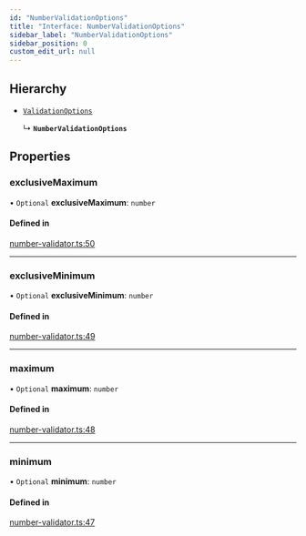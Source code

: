 ```yaml
---
id: "NumberValidationOptions"
title: "Interface: NumberValidationOptions"
sidebar_label: "NumberValidationOptions"
sidebar_position: 0
custom_edit_url: null
---
```


## Hierarchy

- [`ValidationOptions`](ValidationOptions.md)

  ↳ **`NumberValidationOptions`**

## Properties

### exclusiveMaximum

• `Optional` **exclusiveMaximum**: `number`

#### Defined in

[number-validator.ts:50](https://github.com/orbitjs/orbit/blob/6e0cbd41/packages/@orbit/validators/src/number-validator.ts#L50)

___

### exclusiveMinimum

• `Optional` **exclusiveMinimum**: `number`

#### Defined in

[number-validator.ts:49](https://github.com/orbitjs/orbit/blob/6e0cbd41/packages/@orbit/validators/src/number-validator.ts#L49)

___

### maximum

• `Optional` **maximum**: `number`

#### Defined in

[number-validator.ts:48](https://github.com/orbitjs/orbit/blob/6e0cbd41/packages/@orbit/validators/src/number-validator.ts#L48)

___

### minimum

• `Optional` **minimum**: `number`

#### Defined in

[number-validator.ts:47](https://github.com/orbitjs/orbit/blob/6e0cbd41/packages/@orbit/validators/src/number-validator.ts#L47)
